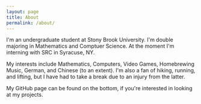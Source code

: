 ```yaml
---
layout: page
title: About
permalink: /about/
---
```


I'm an undergraduate student at Stony Brook University. I'm double majoring in
Mathematics and Comptuer Science. At the moment I'm interning with SRC in
Syracuse, NY.

My interests include Mathematics, Computers, Video Games, Homebrewing Music,
German, and Chinese (to an extent). I'm also a fan of hiking, running, and
lifting, but I have had to take a break due to an injury from the latter.

My GitHub page can be found on the bottom, if you're interested in looking
at my projects.


[my-github]: https://github.com/StevenMaio
